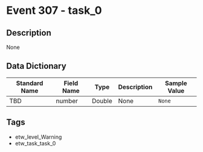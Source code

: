 # Event 307 - task_0

## Description
None

## Data Dictionary
|Standard Name|Field Name|Type|Description|Sample Value|
|---|---|---|---|---|
|TBD|number|Double|None|`None`|

## Tags
* etw_level_Warning
* etw_task_task_0